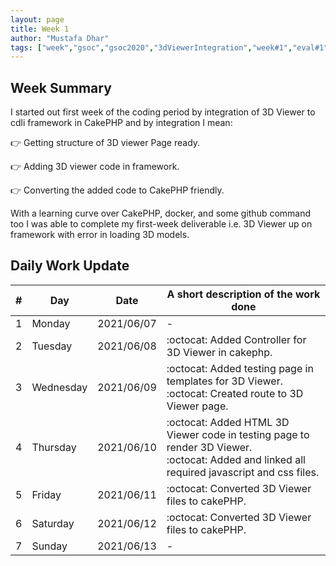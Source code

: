 ```yaml
---
layout: page
title: Week 1
author: "Mustafa Dhar"
tags: ["week","gsoc","gsoc2020","3dViewerIntegration","week#1","eval#1"]
---
```


## Week Summary

 
I started out first week of the coding period by integration of 3D Viewer to cdli framework in CakePHP and by integration I mean:

:point_right: Getting structure of 3D viewer Page ready.

:point_right: Adding 3D viewer code in framework.

:point_right: Converting the added code to CakePHP friendly.

With a learning curve over CakePHP, docker, and some github command too I was able to complete my first-week deliverable i.e. 3D Viewer up on framework with error in loading 3D models.

## Daily Work Update

|\#|Day|Date|A short description of the work done|  
|---	|---	|---	|---	|  
|1   	| Monday 	|   2021/06/07	| - |  
|2   	| Tuesday  	|   2021/06/08	| :octocat: Added Controller for 3D Viewer in cakephp.	|  
|3   	| Wednesday  	|  2021/06/09 	| :octocat: Added testing page in templates for 3D Viewer. <br> :octocat: Created route to 3D Viewer page. |  
|4   	| Thursday  	|   2021/06/10	| :octocat: Added HTML 3D Viewer code in testing page to render 3D Viewer. <br> :octocat: Added and linked all required javascript and css files.  |  
|5   	| Friday  	|   2021/06/11	| :octocat: Converted 3D Viewer files to cakePHP. |  
|6   	| Saturday  	|   2021/06/12	| :octocat: Converted 3D Viewer files to cakePHP.	|  
|7   	| Sunday  	|   2021/06/13	| - |  
